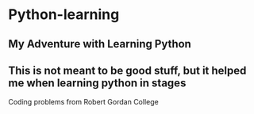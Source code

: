 # Python-learning
My Adventure with Learning Python
---------------------------------
This is not meant to be good stuff, but it helped me when learning python in stages
---------------------------------
Coding problems from Robert Gordan College
